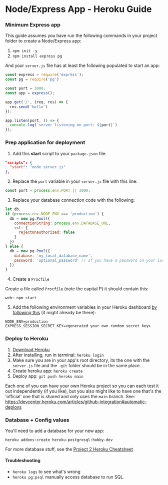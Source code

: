 # Node/Express App - Heroku Guide

### Minimum Express app

This guide assumes you have run the following commands in your project folder to create a Node/Express app:

1. `npm init -y`
2. `npm install express pg`

And your `server.js` file has at least the following populated to start an app:
```js
const express = require('express');
const pg = require('pg')

const port = 3000;
const app = express();

app.get('/', (req, res) => {
  res.send('hello')
});

app.listen(port, () => {
  console.log(`server listening on port: ${port}`)
});
```

### Prep application for deployment
1. Add this **start** script to your `package.json` file:
```json
"scripts": {
  "start": "node server.js"
},
```

2. Replace the `port` variable in your `server.js` file with this line:
```js
const port = process.env.PORT || 3000;
```

3. Replace your database connection code with the following:
```js
let db;
if (process.env.NODE_ENV === 'production') {
  db = new pg.Pool({
    connectionString: process.env.DATABASE_URL,
    ssl: {
      rejectUnauthorized: false
    }
  })
} else {
  db = new pg.Pool({
    database: 'my_local_database_name',
    password: 'optional_password' // If you have a password on your local db
  })
}
```

4. Create a `Procfile`

Create a file called `Procfile` (note the capital P) it should contain this:
```
web: npm start
```

5. Add the following environment variables in your Heroku dashboard [by following this](https://devcenter.heroku.com/articles/config-vars#using-the-heroku-dashboard) (it might already be there):
```
NODE_ENV=production
EXPRESS_SESSION_SECRET_KEY=<generated your own random secret key>
```

### Deploy to Heroku
1. [Download Heroku](https://devcenter.heroku.com/articles/getting-started-with-ruby#set-up)
2. After installing, run in terminal: `heroku login`
3. Make sure you are in your app's root directory, its the one with the `server.js` file and the `.git` folder should be in the same place.
4. Create heroku app: `heroku create`
5. Deploy app: `git push heroku main`

Each one of you can have your own Heroku project so you can each test it out independently (if you like), but you also might like to have one that's the 'official' one that is shared and only uses the `main` branch. See: https://devcenter.heroku.com/articles/github-integration#automatic-deploys

### Database + Config values

You'll need to add a database for your new app:

```
heroku addons:create heroku-postgresql:hobby-dev
```

For more database stuff, see the [Project 2 Heroku Cheatsheet](https://gist.git.generalassemb.ly/katie/2b04e662ffc32713aad1b07747aceed9)

#### Troubleshooting
* `heroku logs` to see what's wrong
* `heroku pg:psql` manually access database to run SQL.
